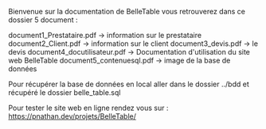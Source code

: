 Bienvenue sur la documentation de BelleTable vous retrouverez dans ce dossier 5 document :

document1_Prestataire.pdf -> information sur le prestataire
document2_Client.pdf -> information sur le client
document3_devis.pdf -> le devis
document4_docutilisateur.pdf -> Documentation d'utilisation du site web BelleTable
document5_contenuesql.pdf -> image de la base de données

Pour récupérer la base de données en local aller dans le dossier ../bdd et récupéré le dossier belle_table.sql

Pour tester le site web en ligne rendez vous sur : https://pnathan.dev/projets/BelleTable/

